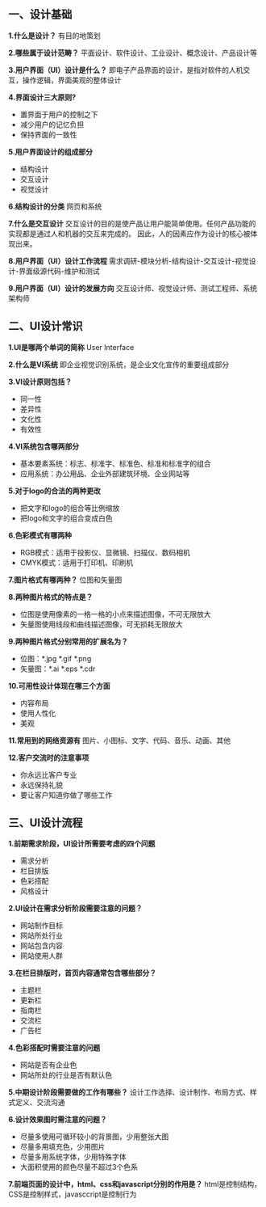 ## 一、设计基础

**1.什么是设计？**
  有目的地策划

**2.哪些属于设计范畴？**
  平面设计、软件设计、工业设计、概念设计、产品设计等

**3.用户界面（UI）设计是什么？**
  即电子产品界面的设计，是指对软件的人机交互，操作逻辑，界面美观的整体设计

**4.界面设计三大原则?**
  - 置界面于用户的控制之下 
  - 减少用户的记忆负担 
  - 保持界面的一致性

**5.用户界面设计的组成部分**
  - 结构设计
  - 交互设计
  - 视觉设计

**6.结构设计的分类**
  网页和系统

**7.什么是交互设计**
  交互设计的目的是使产品让用户能简单使用。任何产品功能的实现都是通过人和机器的交互来完成的。
  因此，人的因素应作为设计的核心被体现出来。

**8.用户界面（UI）设计工作流程**
  需求调研-模块分析-结构设计-交互设计-视觉设计-界面级源代码-维护和测试

**9.用户界面（UI）设计的发展方向**
  交互设计师、视觉设计师、测试工程师、系统架构师

## 二、UI设计常识

**1.UI是哪两个单词的简称**
  User Interface

**2.什么是VI系统**
  即企业视觉识别系统，是企业文化宣传的重要组成部分

**3.VI设计原则包括？**
  - 同一性
  - 差异性
  - 文化性
  - 有效性

**4.VI系统包含哪两部分**
  - 基本要素系统：标志、标准字、标准色、标准和标准字的组合
  - 应用系统：办公用品、企业外部建筑环境、企业网站等

**5.对于logo的合法的两种更改**
  - 把文字和logo的组合等比例缩放 
  - 把logo和文字的组合变成白色

**6.色彩模式有哪两种**
  - RGB模式：适用于投影仪、显微镜、扫描仪、数码相机
  - CMYK模式：适用于打印机、印刷机

**7.图片格式有哪两种？**
  位图和矢量图

**8.两种图片格式的特点是？**
  - 位图是使用像素的一格一格的小点来描述图像，不可无限放大
  - 矢量图使用线段和曲线描述图像，可无损耗无限放大

**9.两种图片格式分别常用的扩展名为？**
  - 位图：*.jpg  *.gif  *.png
  - 矢量图：*.ai *.eps  *.cdr

**10.可用性设计体现在哪三个方面**
   - 内容布局
   - 使用人性化
   - 美观

**11.常用到的网络资源有**
   图片、小图标、文字、代码、音乐、动画、其他

**12.客户交流时的注意事项**
   - 你永远比客户专业
   - 永远保持礼貌
   - 要让客户知道你做了哪些工作

## 三、UI设计流程

**1.前期需求阶段，UI设计所需要考虑的四个问题**
  - 需求分析
  - 栏目排版
  - 色彩搭配
  - 风格设计

**2.UI设计在需求分析阶段需要注意的问题？**
  - 网站制作目标
  - 网站所处行业
  - 网站包含内容
  - 网站使用人群

**3.在栏目排版时，首页内容通常包含哪些部分？**
  - 主题栏
  - 更新栏
  - 指南栏
  - 交流栏
  - 广告栏

**4.色彩搭配时需要注意的问题**
  - 网站是否有企业色
  - 网站所处的行业是否有默认色

**5.中期设计阶段需要做的工作有哪些？**
  设计工作选择、设计制作、布局方式、样式定义、交流沟通

**6.设计效果图时需注意的问题？**
  - 尽量多使用可循环较小的背景图，少用整张大图
  - 尽量多用填充色，少用图片
  - 尽量多用系统字体，少用特殊字体
  - 大面积使用的颜色尽量不超过3个色系

**7.前端页面的设计中，html、css和javascript分别的作用是？**
  html是控制结构，CSS是控制样式，javasccript是控制行为
